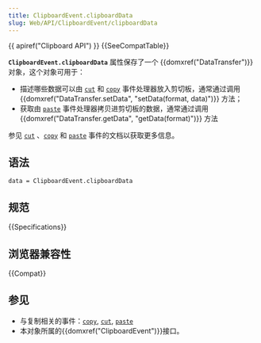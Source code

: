 ```yaml
---
title: ClipboardEvent.clipboardData
slug: Web/API/ClipboardEvent/clipboardData
---
```


{{ apiref("Clipboard API") }} {{SeeCompatTable}}

**`ClipboardEvent.clipboardData`** 属性保存了一个 {{domxref("DataTransfer")}} 对象，这个对象可用于：

- 描述哪些数据可以由 [`cut`](/zh-CN/docs/Web/API/Element/cut_event) 和 [`copy`](/zh-CN/docs/Web/API/Element/copy_event) 事件处理器放入剪切板，通常通过调用 {{domxref("DataTransfer.setData", "setData(format, data)")}} 方法；
- 获取由 [`paste`](/zh-CN/docs/Web/API/Element/paste_event) 事件处理器拷贝进剪切板的数据，通常通过调用 {{domxref("DataTransfer.getData", "getData(format)")}} 方法

参见 [`cut`](/zh-CN/docs/Web/API/Element/cut_event) 、[`copy`](/zh-CN/docs/Web/API/Element/copy_event) 和 [`paste`](/zh-CN/docs/Web/API/Element/paste_event) 事件的文档以获取更多信息。

## 语法

```
data = ClipboardEvent.clipboardData
```

## 规范

{{Specifications}}

## 浏览器兼容性

{{Compat}}

## 参见

- 与复制相关的事件：[`copy`](/zh-CN/docs/Web/API/Element/copy_event), [`cut`](/zh-CN/docs/Web/API/Element/cut_event), [`paste`](/zh-CN/docs/Web/API/Element/paste_event)
- 本对象所属的{{domxref("ClipboardEvent")}}接口。
